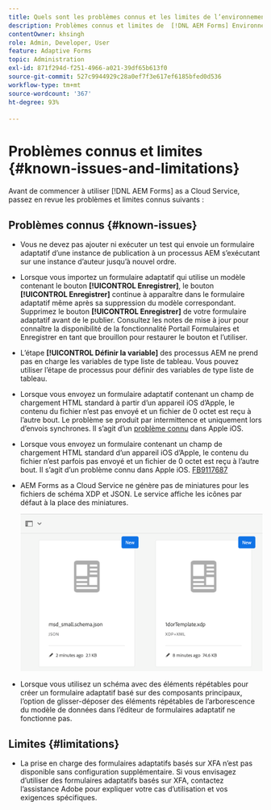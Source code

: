```yaml
---
title: Quels sont les problèmes connus et les limites de l’environnement as a Cloud Service d’AEM Forms ?
description: Problèmes connus et limites de  [!DNL AEM Forms] Environnement as a Cloud Service.
contentOwner: khsingh
role: Admin, Developer, User
feature: Adaptive Forms
topic: Administration
exl-id: 871f294d-f251-4966-a021-39df65b613f0
source-git-commit: 527c9944929c28a0ef7f3e617ef6185bfed0d536
workflow-type: tm+mt
source-wordcount: '367'
ht-degree: 93%

---
```


# Problèmes connus et limites {#known-issues-and-limitations}

Avant de commencer à utiliser [!DNL AEM Forms] as a Cloud Service, passez en revue les problèmes et limites connus suivants :

## Problèmes connus {#known-issues}

* Vous ne devez pas ajouter ni exécuter un test qui envoie un formulaire adaptatif d’une instance de publication à un processus AEM s’exécutant sur une instance d’auteur jusqu’à nouvel ordre.

* Lorsque vous importez un formulaire adaptatif qui utilise un modèle contenant le bouton **[!UICONTROL Enregistrer]**, le bouton **[!UICONTROL Enregistrer]** continue à apparaître dans le formulaire adaptatif même après sa suppression du modèle correspondant. Supprimez le bouton **[!UICONTROL Enregistrer]** de votre formulaire adaptatif avant de le publier. Consultez les notes de mise à jour pour connaître la disponibilité de la fonctionnalité Portail Formulaires et Enregistrer en tant que brouillon pour restaurer le bouton et l’utiliser.

* L’étape **[!UICONTROL Définir la variable]** des processus AEM ne prend pas en charge les variables de type liste de tableau. Vous pouvez utiliser l’étape de processus pour définir des variables de type liste de tableau.

* Lorsque vous envoyez un formulaire adaptatif contenant un champ de chargement HTML standard à partir d’un appareil iOS d’Apple, le contenu du fichier n’est pas envoyé et un fichier de 0 octet est reçu à l’autre bout. Le problème se produit par intermittence et uniquement lors d’envois synchrones. Il s’agit d’un [problème connu](https://feedbackassistant.apple.com/feedback/9117687) dans Apple iOS.

* Lorsque vous envoyez un formulaire contenant un champ de chargement HTML standard d’un appareil iOS d’Apple, le contenu du fichier n’est parfois pas envoyé et un fichier de 0 octet est reçu à l’autre bout. Il s’agit d’un problème connu dans Apple iOS. [FB9117687](https://feedbackassistant.apple.com/feedback/9117687)

* AEM Forms as a Cloud Service ne génère pas de miniatures pour les fichiers de schéma XDP et JSON. Le service affiche les icônes par défaut à la place des miniatures.

  ![Problème connu de la miniature Forms](/help/forms/assets/forms-tumbnail-known-issue.png)

* Lorsque vous utilisez un schéma avec des éléments répétables pour créer un formulaire adaptatif basé sur des composants principaux, l’option de glisser-déposer des éléments répétables de l’arborescence du modèle de données dans l’éditeur de formulaires adaptatif ne fonctionne pas.

## Limites {#limitations}

* La prise en charge des formulaires adaptatifs basés sur XFA n’est pas disponible sans configuration supplémentaire. Si vous envisagez d’utiliser des formulaires adaptatifs basés sur XFA, contactez l’assistance Adobe pour expliquer votre cas d’utilisation et vos exigences spécifiques.

